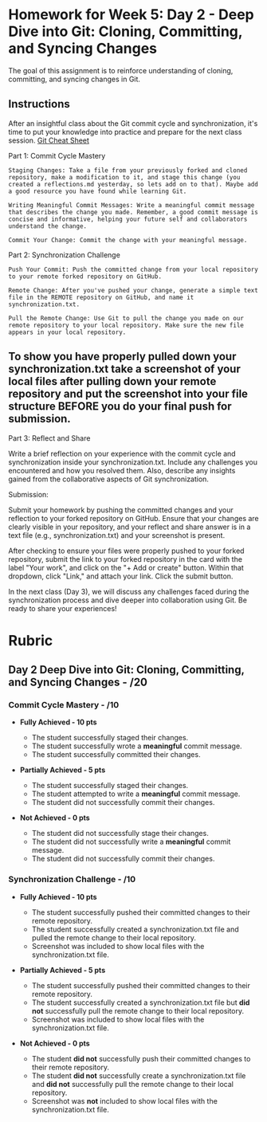 # Homework for Week 5: Day 2 - Deep Dive into Git: Cloning, Committing, and Syncing Changes

The goal of this assignment is to reinforce understanding of cloning, committing, and syncing changes in Git.

## Instructions

After an insightful class about the Git commit cycle and synchronization, it's time to put your knowledge into practice and prepare for the next class session.
[Git Cheat Sheet](https://dev.to/vishnuchilamakuru/git-cheatsheet-1oaj)

Part 1: Commit Cycle Mastery

    Staging Changes: Take a file from your previously forked and cloned repository, make a modification to it, and stage this change (you created a reflections.md yesterday, so lets add on to that). Maybe add a good resource you have found while learning Git.

    Writing Meaningful Commit Messages: Write a meaningful commit message that describes the change you made. Remember, a good commit message is concise and informative, helping your future self and collaborators understand the change.

    Commit Your Change: Commit the change with your meaningful message.

Part 2: Synchronization Challenge

    Push Your Commit: Push the committed change from your local repository to your remote forked repository on GitHub.

    Remote Change: After you've pushed your change, generate a simple text file in the REMOTE repository on GitHub, and name it synchronization.txt.

    Pull the Remote Change: Use Git to pull the change you made on our remote repository to your local repository. Make sure the new file appears in your local repository.

## **To show you have properly pulled down your synchronization.txt take a screenshot of your local files after pulling down your remote repository and put the screenshot into your file structure BEFORE you do your final push for submission.**

Part 3: Reflect and Share

Write a brief reflection on your experience with the commit cycle and synchronization inside your synchronization.txt. Include any challenges you encountered and how you resolved them. Also, describe any insights gained from the collaborative aspects of Git synchronization.

Submission:

Submit your homework by pushing the committed changes and your reflection to your forked repository on GitHub. Ensure that your changes are clearly visible in your repository, and your reflect and share answer is in a text file (e.g., synchronization.txt) and your screenshot is present.

After checking to ensure your files were properly pushed to your forked repository, submit the link to your forked repository in the card with the label "Your work", and click on the "+ Add or create" button. Within that dropdown, click "Link," and attach your link. Click the submit button.

In the next class (Day 3), we will discuss any challenges faced during the synchronization process and dive deeper into collaboration using Git. Be ready to share your experiences!

# Rubric

## Day 2 Deep Dive into Git: Cloning, Committing, and Syncing Changes - /20

### Commit Cycle Mastery - /10

- **Fully Achieved - 10 pts**
  - The student successfully staged their changes.
  - The student successfully wrote a **meaningful** commit message.
  - The student successfully committed their changes.

- **Partially Achieved - 5 pts**
  - The student successfully staged their changes.
  - The student attempted to write a **meaningful** commit message.
  - The student did not successfully commit their changes.

- **Not Achieved - 0 pts**
  - The student did not successfully stage their changes.
  - The student did not successfully write a **meaningful** commit message.
  - The student did not successfully commit their changes.

### Synchronization Challenge - /10

- **Fully Achieved - 10 pts**
  - The student successfully pushed their committed changes to their remote repository.
  - The student successfully created a synchronization.txt file and pulled the remote change to their local repository.
  - Screenshot was included to show local files with the synchronization.txt file.

- **Partially Achieved - 5 pts**
  - The student successfully pushed their committed changes to their remote repository.
  - The student successfully created a synchronization.txt file but **did not** successfully pull the remote change to their local repository.
  - Screenshot was included to show local files with the synchronization.txt file.

- **Not Achieved - 0 pts**
  - The student **did not** successfully push their committed changes to their remote repository.
  - The student **did not** successfully create a synchronization.txt file and **did not** successfully pull the remote change to their local repository.
  - Screenshot was **not** included to show local files with the synchronization.txt file.
